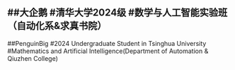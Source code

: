 ##大企鹅
#清华大学2024级
#数学与人工智能实验班（自动化系&求真书院）
---
##PenguinBig
#2024 Undergraduate Student in Tsinghua University
#Mathematics and Artificial Intelligence(Department of Automation & Qiuzhen College)

<!--
**PenguinBig/PenguinBig** is a ✨ _special_ ✨ repository because its `README.md` (this file) appears on your GitHub profile.

Here are some ideas to get you started:

- 🔭 I’m currently working on ...
- 🌱 I’m currently learning ...
- 👯 I’m looking to collaborate on ...
- 🤔 I’m looking for help with ...
- 💬 Ask me about ...
- 📫 How to reach me: ...
- 😄 Pronouns: ...
- ⚡ Fun fact: ...
-->
